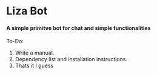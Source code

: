 # Liza Bot
#### A simple primitve bot for chat and simple functionalities

To-Do: 
1) Write a manual.
2) Dependency list and installation instructions.
3) Thats it I guess
